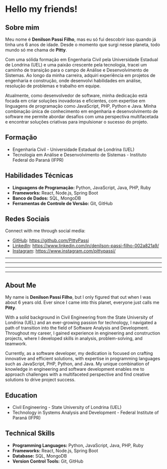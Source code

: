 # Hello my friends! 

## Sobre mim

Meu nome é **Denilson Passi Filho**, mas eu só fui descobrir isso quando já tinha uns 6 anos de idade.
Desde o momento que surgi nesse planeta, todo mundo só me chama de <b>Pitty</b>.

Com uma sólida formação em Engenharia Civil pela Universidade Estadual de Londrina (UEL) e uma paixão crescente pela tecnologia, tracei um caminho de transição para o campo de Análise e Desenvolvimento de Sistemas. Ao longo da minha carreira, adquiri experiência em projetos de engenharia e construção, onde desenvolvi habilidades em análise, resolução de problemas e trabalho em equipe.

Atualmente, como desenvolvedor de software, minha dedicação está focada em criar soluções inovadoras e eficientes, com expertise em linguagens de programação como JavaScript, PHP, Python e Java. Minha combinação única de conhecimento em engenharia e desenvolvimento de software me permite abordar desafios com uma perspectiva multifacetada e encontrar soluções criativas para impulsionar o sucesso do projeto.

## Formação

- Engenharia Civil - Universidade Estadual de Londrina (UEL)
- Tecnologia em Análise e Desenvolvimento de Sistemas - Instituto Federal do Paraná (IFPR)

## Habilidades Técnicas

- **Linguagens de Programação:** Python, JavaScript, Java, PHP, Ruby
- **Frameworks:** React, Node.js, Spring Boot
- **Banco de Dados:** SQL, MongoDB
- **Ferramentas de Controle de Versão:** Git, GitHub

## Redes Sociais

Connect with me through social media:
- [GitHub](https://github.com/PittyPassi): https://github.com/PittyPassi
- [LinkedIn](https://www.linkedin.com/in/denilson-passi-filho-002a821a9/): https://www.linkedin.com/in/denilson-passi-filho-002a821a9/
- [Instagram](https://www.instagram.com/pittypassi/): https://www.instagram.com/pittypassi/

<hr>
<hr>
<hr>
<hr>

## About Me

My name is **Denilson Passi Filho**, but I only figured that out when I was about 6 years old. 
Ever since I came into this planet, everyone just calls me **Pitty**.

With a solid background in Civil Engineering from the State University of Londrina (UEL) and an ever-growing passion for technology, I navigated a path of transition into the field of Software Analysis and Development. Throughout my career, I gained experience in engineering and construction projects, where I developed skills in analysis, problem-solving, and teamwork.

Currently, as a software developer, my dedication is focused on crafting innovative and efficient solutions, with expertise in programming languages such as JavaScript, PHP, Python, and Java. My unique combination of knowledge in engineering and software development enables me to approach challenges with a multifaceted perspective and find creative solutions to drive project success.

## Education 

- Civil Engineering - State University of Londrina (UEL)
- Technology in Systems Analysis and Development - Federal Institute of Paraná (IFPR)

## Technical Skills

- **Programming Languages:** Python, JavaScript, Java, PHP, Ruby
- **Frameworks:** React, Node.js, Spring Boot
- **Database:** SQL, MongoDB
- **Version Control Tools:** Git, GitHub
